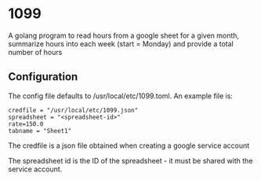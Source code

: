 # 1099

A golang program to read hours from a google sheet for a given month, summarize hours into each week (start = Monday) and provide a total number of hours

## Configuration

The config file defaults to /usr/local/etc/1099.toml.  An example file is:

```[google]
credfile = "/usr/local/etc/1099.json"
spreadsheet = "<spreadsheet-id>"
rate=150.0
tabname = "Sheet1"
```

The credfile is a json file obtained when creating a google service account

The spreadsheet id is the ID of the spreadsheet - it must be shared with the service account.

